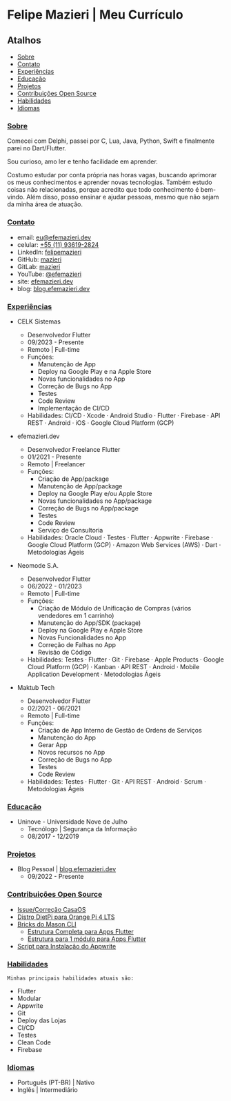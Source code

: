 # Felipe Mazieri | Meu Currículo

<!-- EXCLUDE - remove_init -  EXCLUDE -->

## Atalhos

- [Sobre](#sobre)
- [Contato](#contato)
- [Experiências](#experiências)
- [Educação](#educação)
- [Projetos](#projetos)
- [Contribuições Open Source](#contribuições-open-source)
- [Habilidades](#habilidades)
- [Idiomas](#idiomas)

<!-- EXCLUDE - remove_end -  EXCLUDE -->

### [Sobre](#atalhos)

Comecei com Delphi, passei por C, Lua, Java, Python, Swift e finalmente parei no Dart/Flutter.

Sou curioso, amo ler e tenho facilidade em aprender.

Costumo estudar por conta própria nas horas vagas, buscando aprimorar os meus conhecimentos e aprender novas tecnologias. Também estudo coisas não relacionadas, porque acredito que todo conhecimento é bem-vindo. Além disso, posso ensinar e ajudar pessoas, mesmo que não sejam da minha área de atuação.

### [Contato](#atalhos)

- email: [eu@efemazieri.dev](mailto:eu@efemazieri.dev)
- celular: [+55 (11) 93619-2824](tel:+5511936192824)
- LinkedIn: [felipemazieri](https://www.linkedin.com/in/felipemazieri/)
- GitHub: [mazieri](https://github.com/mazieri)
- GitLab: [mazieri](https://gitlab.com/mazieri)
- YouTube: [@efemazieri](https://www.youtube.com/@efemazieri)
- site: [efemazieri.dev](https://efemazieri.dev/)
- blog: [blog.efemazieri.dev](https://blog.efemazieri.dev/)

### [Experiências](#atalhos)

- CELK Sistemas
  - Desenvolvedor Flutter
  - 09/2023 - Presente
  - Remoto | Full-time
  - Funções:
    - Manutenção de App
    - Deploy na Google Play e na Apple Store
    - Novas funcionalidades no App
    - Correção de Bugs no App
    - Testes
    - Code Review
    - Implementação de CI/CD
  - Habilidades: CI/CD · Xcode · Android Studio · Flutter · Firebase · API REST · Android · iOS · Google Cloud Platform (GCP)


- efemazieri.dev
  - Desenvolvedor Freelance Flutter
  - 01/2021 - Presente
  - Remoto | Freelancer
  - Funções:
    - Criação de App/package
    - Manutenção de App/package
    - Deploy na Google Play e/ou Apple Store
    - Novas funcionalidades no App/package
    - Correção de Bugs no App/package
    - Testes
    - Code Review
    - Serviço de Consultoria
  - Habilidades: Oracle Cloud · Testes · Flutter · Appwrite · Firebase · Google Cloud Platform (GCP) · Amazon Web Services (AWS) · Dart · Metodologias Ágeis


- Neomode S.A.
  - Desenvolvedor Flutter
  - 06/2022 - 01/2023
  - Remoto | Full-time
  - Funções:
    - Criação de Módulo de Unificação de Compras (vários vendedores em 1 carrinho)
    - Manutenção do App/SDK (package)
    - Deploy na Google Play e Apple Store
    - Novas Funcionalidades no App
    - Correção de Falhas no App
    - Revisão de Código
  - Habilidades: Testes · Flutter · Git · Firebase · Apple Products · Google Cloud Platform (GCP) · Kanban · API REST · Android · Mobile Application Development · Metodologias Ágeis


- Maktub Tech
  - Desenvolvedor Flutter
  - 02/2021 - 06/2021
  - Remoto | Full-time
  - Funções:
    - Criação de App Interno de Gestão de Ordens de Serviços
    - Manutenção do App
    - Gerar App
    - Novos recursos no App
    - Correção de Bugs no App
    - Testes
    - Code Review
  - Habilidades: Testes · Flutter · Git · API REST · Android · Scrum · Metodologias Ágeis

### [Educação](#atalhos)

- Uninove - Universidade Nove de Julho
  - Tecnólogo | Segurança da Informação
  - 08/2017 - 12/2019

### [Projetos](#atalhos)

- Blog Pessoal | [blog.efemazieri.dev](https://blog.efemazieri.dev)
  - 09/2022 - Presente

### [Contribuições Open Source](#atalhos)

- [Issue/Correção CasaOS](https://github.com/IceWhaleTech/CasaOS/issues/916)
- [Distro DietPi para Orange Pi 4 LTS](https://gitlab.com/mazieri/orange/-/tree/main/IMG/DietPi/v1.0?ref_type=heads)
- [Bricks do Mason CLI](https://github.com/mazieri/bricks)
  - [Estrutura Completa para Apps Flutter](https://brickhub.dev/bricks/struct_cplt/1.0.0)
  - [Estrutura para 1 módulo para Apps Flutter](https://brickhub.dev/bricks/mod/1.0.0)
- [Script para Instalação do Appwrite](https://gitlab.com/mazieri/get_appwrite)

### [Habilidades](#atalhos)

`Minhas principais habilidades atuais são:`

- Flutter
- Modular
- Appwrite
- Git
- Deploy das Lojas
- CI/CD
- Testes
- Clean Code
- Firebase

### [Idiomas](#atalhos)

- Português (PT-BR) | Nativo
- Inglês | Intermediário
